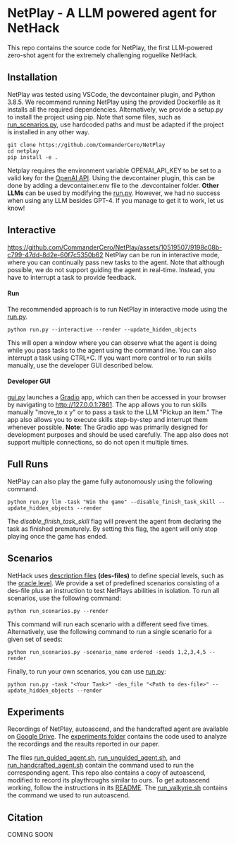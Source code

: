 # NetPlay - A LLM powered agent for NetHack
This repo contains the source code for NetPlay, the first LLM-powered
zero-shot agent for the extremely challenging roguelike NetHack. 

## Installation
NetPlay was tested using VSCode, the devcontainer plugin, and Python 3.8.5. We recommend running NetPlay using the provided Dockerfile as it installs all the required dependencies. Alternatively, we provide a setup.py to install the project using pip. Note that some files, such as [run_scenarios.py](run_scenarios.py), use hardcoded paths and must be adapted if the project is installed in any other way.

```
git clone https://github.com/CommanderCero/NetPlay
cd netplay
pip install -e .
```

Netplay requires the environment variable OPENAI_API_KEY to be set to a valid key for the [OpenAI API](https://openai.com/blog/openai-api). Using the devcontainer plugin, this can be done by adding a devcontainer.env file to the .devcontainer folder. **Other LLMs** can be used by modifying the [run.py](run.py). However, we had no success when using any LLM besides GPT-4. If you manage to get it to work, let us know!


## Interactive
https://github.com/CommanderCero/NetPlay/assets/10519507/9198c08b-c799-47dd-8d2e-60f7c5350b62
NetPlay can be run in interactive mode, where you can continually pass new tasks to the agent. Note that although possible, we do not support guiding the agent in real-time. Instead, you have to interrupt a task to provide feedback. 

#### Run
The recommended approach is to run NetPlay in interactive mode using the [run.py](run.py).
```
python run.py --interactive --render --update_hidden_objects
```
This will open a window where you can observe what the agent is doing while you pass tasks to the agent using the command line. You can also interrupt a task using CTRL+C. If you want more control or to run skills manually, use the developer GUI described below.

#### Developer GUI
[gui.py](gui.py) launches a [Gradio](https://www.gradio.app/) app, which can then be accessed in your browser by navigating to http://127.0.0.1:7861. The app allows you to run skills manually "move_to x y" or to pass a task to the LLM "Pickup an item." The app also allows you to execute skills step-by-step and interrupt them whenever possible. **Note**: The Gradio app was primarily designed for development purposes and should be used carefully. The app also does not support multiple connections, so do not open it multiple times.




## Full Runs
NetPlay can also play the game fully autonomously using the following command.
```
python run.py llm -task "Win the game" --disable_finish_task_skill --update_hidden_objects --render
```
The *disable_finish_task_skill* flag will prevent the agent from declaring the task as finished prematurely. By setting this flag, the agent will only stop playing once the game has ended.

## Scenarios
NetHack uses [description files](https://nethackwiki.com/wiki/Des-file_format) **(des-files)** to define special levels, such as the [oracle level](https://nethackwiki.com/wiki/The_Oracle). We provide a set of predefined scenarios consisting of a des-file plus an instruction to test NetPlays abilities in isolation. To run all scenarios, use the following command:
```
python run_scenarios.py --render
```
This command will run each scenario with a different seed five times. Alternatively, use the following command to run a single scenario for a given set of seeds:
```
python run_scenarios.py -scenario_name ordered -seeds 1,2,3,4,5 --render
```
Finally, to run your own scenarios, you can use [run.py](run.py):
```
python run.py -task "<Your Task>" -des_file "<Path to des-file>" --update_hidden_objects --render
```

## Experiments
Recordings of NetPlay, autoascend, and the handcrafted agent are available on [Google Drive](https://drive.google.com/file/d/1Lkidie9UTlTm8bpfaHYIO4dxsA53Iofs/view?usp=sharing). The [experiments folder](experiments) contains the code used to analyze the recordings and the results reported in our paper.

The files [run_guided_agent.sh](experiments\run_guided_agent.sh), [run_unguided_agent.sh](experiments\run_guided_agent.sh), and [run_handcrafted_agent.sh](experiments\run_handcrafted_agent.sh) contain the command used to run the corresponding agent. This repo also contains a copy of autoascend, modified to record its playthroughs similar to ours. To get autoascend working, follow the instructions in its [README](autoascend\README.md). The [run_valkyrie.sh](autoascend\run_valkyrie.sh) contains the command we used to run autoascend.

## Citation
COMING SOON